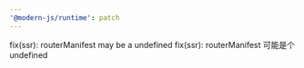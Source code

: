 ```yaml
---
'@modern-js/runtime': patch
---
```


fix(ssr): routerManifest may be a undefined
fix(ssr): routerManifest 可能是个 undefined
